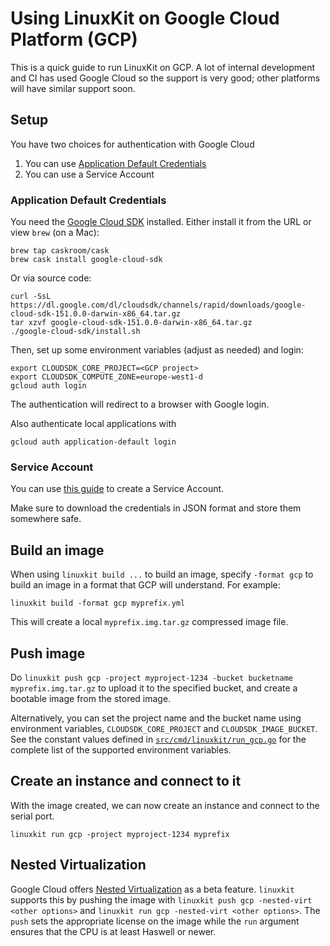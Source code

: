 # Using LinuxKit on Google Cloud Platform (GCP)

This is a quick guide to run LinuxKit on GCP. A lot of internal development and CI
has used Google Cloud so the support is very good; other platforms will have similar support soon.

## Setup

You have two choices for authentication with Google Cloud

1. You can use [Application Default Credentials](https://developers.google.com/identity/protocols/application-default-credentials)
2. You can use a Service Account

### Application Default Credentials

You need the [Google Cloud SDK](https://cloud.google.com/sdk/)
installed.  Either install it from the URL or view `brew` (on a Mac):
```shell
brew tap caskroom/cask
brew cask install google-cloud-sdk
```

Or via source code:

```shell
curl -SsL https://dl.google.com/dl/cloudsdk/channels/rapid/downloads/google-cloud-sdk-151.0.0-darwin-x86_64.tar.gz
tar xzvf google-cloud-sdk-151.0.0-darwin-x86_64.tar.gz
./google-cloud-sdk/install.sh
```

Then, set up some environment variables (adjust as needed) and login:
```shell
export CLOUDSDK_CORE_PROJECT=<GCP project>
export CLOUDSDK_COMPUTE_ZONE=europe-west1-d
gcloud auth login
```

The authentication will redirect to a browser with Google login.

Also authenticate local applications with
```
gcloud auth application-default login
```

### Service Account

You can use [this guide](https://cloud.google.com/compute/docs/access/create-enable-service-accounts-for-instances#createanewserviceaccount)
to create a Service Account.

Make sure to download the credentials in JSON format and store them somewhere safe.

## Build an image

When using `linuxkit build ...` to build an image, specify `-format gcp` to
build an image in a format that GCP will understand. For example:

```
linuxkit build -format gcp myprefix.yml
```

This will create a local `myprefix.img.tar.gz` compressed image file.

## Push image

Do `linuxkit push gcp -project myproject-1234 -bucket bucketname myprefix.img.tar.gz` to upload it to the
specified bucket, and create a bootable image from the stored image.

Alternatively, you can set the project name and the bucket name using environment variables, `CLOUDSDK_CORE_PROJECT` and `CLOUDSDK_IMAGE_BUCKET`.
See the constant values defined in [`src/cmd/linuxkit/run_gcp.go`](../src/cmd/linuxkit/run_gcp.go) for the complete list of the supported environment variables.

## Create an instance and connect to it

With the image created, we can now create an instance and connect to
the serial port.

```
linuxkit run gcp -project myproject-1234 myprefix
```

## Nested Virtualization

Google Cloud offers [Nested
Virtualization](https://cloud.google.com/compute/docs/instances/enable-nested-virtualization-vm-instances)
as a beta feature. `linuxkit` supports this by pushing the image with
`linuxkit push gcp -nested-virt <other options>` and `linuxkit run gcp
-nested-virt <other options>`. The `push` sets the appropriate license
on the image while the `run` argument ensures that the CPU is at least
Haswell or newer.

